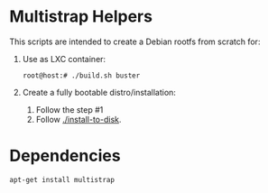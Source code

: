# Multistrap Helpers

This scripts are intended to create a Debian rootfs from scratch for: 

1. Use as LXC container:
		
	```console
	root@host:# ./build.sh buster
	```

2. Create a fully bootable distro/installation:

	1. Follow the step #1
	2. Follow [./install-to-disk](./install-to-disk).

# Dependencies 

```
apt-get install multistrap
```
